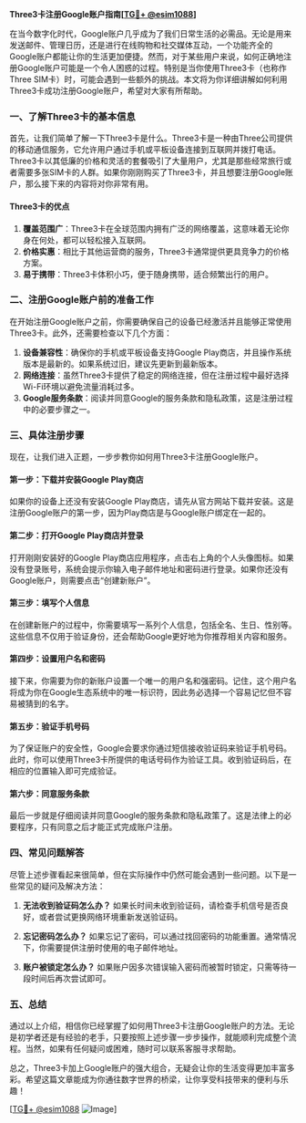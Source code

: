 **Three3卡注册Google账户指南[[TG💪+ @esim1088](https://t.me/s/esim1088)]**

在当今数字化时代，Google账户几乎成为了我们日常生活的必需品。无论是用来发送邮件、管理日历，还是进行在线购物和社交媒体互动，一个功能齐全的Google账户都能让你的生活更加便捷。然而，对于某些用户来说，如何正确地注册Google账户可能是一个令人困惑的过程。特别是当你使用Three3卡（也称作Three SIM卡）时，可能会遇到一些额外的挑战。本文将为你详细讲解如何利用Three3卡成功注册Google账户，希望对大家有所帮助。

### 一、了解Three3卡的基本信息

首先，让我们简单了解一下Three3卡是什么。Three3卡是一种由Three公司提供的移动通信服务，它允许用户通过手机或平板设备连接到互联网并拨打电话。Three3卡以其低廉的价格和灵活的套餐吸引了大量用户，尤其是那些经常旅行或者需要多张SIM卡的人群。如果你刚刚购买了Three3卡，并且想要注册Google账户，那么接下来的内容将对你非常有用。

#### Three3卡的优点

1. **覆盖范围广**：Three3卡在全球范围内拥有广泛的网络覆盖，这意味着无论你身在何处，都可以轻松接入互联网。
2. **价格实惠**：相比于其他运营商的服务，Three3卡通常提供更具竞争力的价格方案。
3. **易于携带**：Three3卡体积小巧，便于随身携带，适合频繁出行的用户。

### 二、注册Google账户前的准备工作

在开始注册Google账户之前，你需要确保自己的设备已经激活并且能够正常使用Three3卡。此外，还需要检查以下几个方面：

1. **设备兼容性**：确保你的手机或平板设备支持Google Play商店，并且操作系统版本是最新的。如果系统过旧，建议先更新到最新版本。
2. **网络连接**：虽然Three3卡提供了稳定的网络连接，但在注册过程中最好选择Wi-Fi环境以避免流量消耗过多。
3. **Google服务条款**：阅读并同意Google的服务条款和隐私政策，这是注册过程中的必要步骤之一。

### 三、具体注册步骤

现在，让我们进入正题，一步步教你如何用Three3卡注册Google账户。

#### 第一步：下载并安装Google Play商店

如果你的设备上还没有安装Google Play商店，请先从官方网站下载并安装。这是注册Google账户的第一步，因为Play商店是与Google账户绑定在一起的。

#### 第二步：打开Google Play商店并登录

打开刚刚安装好的Google Play商店应用程序，点击右上角的个人头像图标。如果没有登录账号，系统会提示你输入电子邮件地址和密码进行登录。如果你还没有Google账户，则需要点击“创建新账户”。

#### 第三步：填写个人信息

在创建新账户的过程中，你需要填写一系列个人信息，包括全名、生日、性别等。这些信息不仅用于验证身份，还会帮助Google更好地为你推荐相关内容和服务。

#### 第四步：设置用户名和密码

接下来，你需要为你的新账户设置一个唯一的用户名和强密码。记住，这个用户名将成为你在Google生态系统中的唯一标识符，因此务必选择一个容易记忆但不容易被猜到的名字。

#### 第五步：验证手机号码

为了保证账户的安全性，Google会要求你通过短信接收验证码来验证手机号码。此时，你可以使用Three3卡所提供的电话号码作为验证工具。收到验证码后，在相应的位置输入即可完成验证。

#### 第六步：同意服务条款

最后一步就是仔细阅读并同意Google的服务条款和隐私政策了。这是法律上的必要程序，只有同意之后才能正式完成账户注册。

### 四、常见问题解答

尽管上述步骤看起来很简单，但在实际操作中仍然可能会遇到一些问题。以下是一些常见的疑问及解决方法：

1. **无法收到验证码怎么办？**
   如果长时间未收到验证码，请检查手机信号是否良好，或者尝试更换网络环境重新发送验证码。

2. **忘记密码怎么办？**
   如果忘记了密码，可以通过找回密码的功能重置。通常情况下，你需要提供注册时使用的电子邮件地址。

3. **账户被锁定怎么办？**
   如果账户因多次错误输入密码而被暂时锁定，只需等待一段时间后再次尝试即可。

### 五、总结

通过以上介绍，相信你已经掌握了如何用Three3卡注册Google账户的方法。无论是初学者还是有经验的老手，只要按照上述步骤一步步操作，就能顺利完成整个流程。当然，如果有任何疑问或困难，随时可以联系客服寻求帮助。

总之，Three3卡加上Google账户的强大组合，无疑会让你的生活变得更加丰富多彩。希望这篇文章能成为你通往数字世界的桥梁，让你享受科技带来的便利与乐趣！

[[TG💪+ @esim1088](https://t.me/s/esim1088) ![Image](https://i.postimg.cc/4NQfJmqS/Snipaste-2025-05-13-00-14-12.png)]